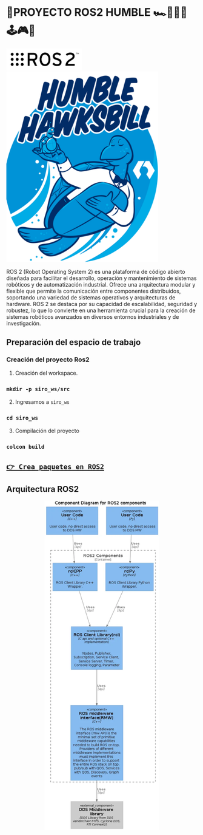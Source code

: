 # 🎯PROYECTO ROS2 HUMBLE 🏎️💨🤖🚀🕹️🎮🚩

<a href="https://www.ros.org/" target="_blank">
<img src="/images/ros2.png" title="ros2" alt="ros2" width="200px" />
</a>
<a href="https://docs.ros.org/en/humble/index.html" target="_blank">
<img src="/images/humble.png" title="humble" alt="humble" width="400px"/>
</a>

ROS 2 (Robot Operating System 2) es una plataforma de código abierto diseñada para facilitar el desarrollo, operación y mantenimiento de sistemas robóticos y de automatización industrial. Ofrece una arquitectura modular y flexible que permite la comunicación entre componentes distribuidos, soportando una variedad de sistemas operativos y arquitecturas de hardware. ROS 2 se destaca por su capacidad de escalabilidad, seguridad y robustez, lo que lo convierte en una herramienta crucial para la creación de sistemas robóticos avanzados en diversos entornos industriales y de investigación.


## Preparación del espacio de trabajo


### Creación del proyecto Ros2


1. Creación del workspace.


### `mkdir -p siro_ws/src`


2. Ingresamos a `siro_ws`


### `cd siro_ws`


3. Compilación del proyecto


### `colcon build`



## [`👉 Crea paquetes en ROS2`](./src/)

## Arquitectura ROS2


<div id="header" align="center">
    <img src="/images/arquitectura.png" alt="Descripción de la imagen" width="60%" max-width="800px">
</div>





